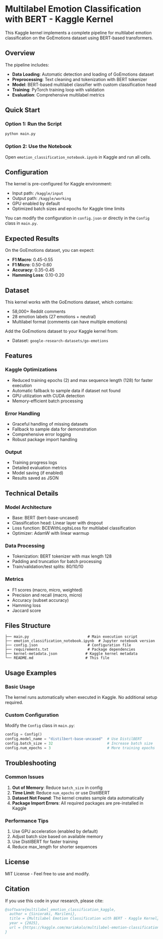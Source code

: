 # Multilabel Emotion Classification with BERT - Kaggle Kernel

This Kaggle kernel implements a complete pipeline for multilabel emotion classification on the GoEmotions dataset using BERT-based transformers.

## Overview

The pipeline includes:
- **Data Loading**: Automatic detection and loading of GoEmotions dataset
- **Preprocessing**: Text cleaning and tokenization with BERT tokenizer
- **Model**: BERT-based multilabel classifier with custom classification head
- **Training**: PyTorch training loop with validation
- **Evaluation**: Comprehensive multilabel metrics

## Quick Start

### Option 1: Run the Script
```bash
python main.py
```

### Option 2: Use the Notebook
Open `emotion_classification_notebook.ipynb` in Kaggle and run all cells.

## Configuration

The kernel is pre-configured for Kaggle environment:
- Input path: `/kaggle/input`
- Output path: `/kaggle/working`
- GPU enabled by default
- Optimized batch sizes and epochs for Kaggle time limits

You can modify the configuration in `config.json` or directly in the `Config` class in `main.py`.

## Expected Results

On the GoEmotions dataset, you can expect:
- **F1 Macro**: 0.45-0.55
- **F1 Micro**: 0.50-0.60
- **Accuracy**: 0.35-0.45
- **Hamming Loss**: 0.10-0.20

## Dataset

This kernel works with the GoEmotions dataset, which contains:
- 58,000+ Reddit comments
- 28 emotion labels (27 emotions + neutral)
- Multilabel format (comments can have multiple emotions)

Add the GoEmotions dataset to your Kaggle kernel from:
- Dataset: `google-research-datasets/go-emotions`

## Features

### Kaggle Optimizations
- Reduced training epochs (2) and max sequence length (128) for faster execution
- Automatic fallback to sample data if dataset not found
- GPU utilization with CUDA detection
- Memory-efficient batch processing

### Error Handling
- Graceful handling of missing datasets
- Fallback to sample data for demonstration
- Comprehensive error logging
- Robust package import handling

### Output
- Training progress logs
- Detailed evaluation metrics
- Model saving (if enabled)
- Results saved as JSON

## Technical Details

### Model Architecture
- Base: BERT (bert-base-uncased)
- Classification head: Linear layer with dropout
- Loss function: BCEWithLogitsLoss for multilabel classification
- Optimizer: AdamW with linear warmup

### Data Processing
- Tokenization: BERT tokenizer with max length 128
- Padding and truncation for batch processing
- Train/validation/test splits: 80/10/10

### Metrics
- F1 scores (macro, micro, weighted)
- Precision and recall (macro, micro)
- Accuracy (subset accuracy)
- Hamming loss
- Jaccard score

## Files Structure

```
├── main.py                           # Main execution script
├── emotion_classification_notebook.ipynb  # Jupyter notebook version
├── config.json                       # Configuration file
├── requirements.txt                  # Package dependencies
├── kernel-metadata.json             # Kaggle kernel metadata
└── README.md                        # This file
```

## Usage Examples

### Basic Usage
The kernel runs automatically when executed in Kaggle. No additional setup required.

### Custom Configuration
Modify the `Config` class in `main.py`:

```python
config = Config()
config.model_name = "distilbert-base-uncased"  # Use DistilBERT
config.batch_size = 32                         # Increase batch size
config.num_epochs = 3                          # More training epochs
```

## Troubleshooting

### Common Issues

1. **Out of Memory**: Reduce `batch_size` in config
2. **Time Limit**: Reduce `num_epochs` or use DistilBERT
3. **Dataset Not Found**: The kernel creates sample data automatically
4. **Package Import Errors**: All required packages are pre-installed in Kaggle

### Performance Tips

1. Use GPU acceleration (enabled by default)
2. Adjust batch size based on available memory
3. Use DistilBERT for faster training
4. Reduce max_length for shorter sequences

## License

MIT License - Feel free to use and modify.

## Citation

If you use this code in your research, please cite:

```bibtex
@software{multilabel_emotion_classification_kaggle,
  author = {Sinioraki, Marileni},
  title = {Multilabel Emotion Classification with BERT - Kaggle Kernel},
  year = {2025},
  url = {https://kaggle.com/mariakalo/multilabel-emotion-classification}
}
```
